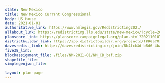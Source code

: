 ```yaml
---
state: New Mexico
title: New Mexico Current Congressional
body: US House
date: 2021-01-01
authoritative_link: https://www.nmlegis.gov/Redistricting2021/
allabout_link: https://redistricting.lls.edu/state/new-mexico/?cycle=2020&level=Congress&startdate=
planscore_link: https://planscore.campaignlegal.org/plan.html?20211010T155932.346373058Z
districtbuilder_link: https://app.districtbuilder.org/projects/f896a78a-9205-4c0f-b682-52fb4fd451bd
davesredist_link: https://davesredistricting.org/join/8b4fcb8d-b8d6-4ba4-817b-fb238672b6fc
five38_link:
blockassignment_file: /files/NM-2021-01/NM_CD_bef.zip
shapefile_file:
simplegeojson_file:

layout: plan-page
---
```

